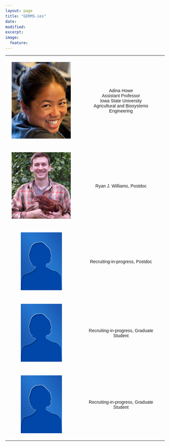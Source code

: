 ```yaml
---
layout: page
title: "GERMS-ies"
date: 
modified:
excerpt:
image:
  feature:
---
```


<style type="text/css">
.tg  {border-collapse:collapse;border-spacing:0;}
.tg td{font-family:Arial, sans-serif;font-size:20px;padding:20px 20px;border-style:solid;border-width:1px;overflow:hidden;word-break:normal;}
.tg th{font-family:Arial, sans-serif;font-size:14px;font-weight:normal;padding:20px 20px;border-style:solid;border-width:0px;overflow:hidden;word-break:normal;}
</style>
<table class="tg">
  <tr>
    <th class="tg-031e"><img src="howe_small.jpg" alt="description here" /></th>
    <th class="tg-031e">Adina Howe<br>Assistant Professor<br> Iowa State University<br>Agricultural and Biosystems Engineering</th>
  </tr>
  <tr>
    <th class="tg-031e"><img src="ryan.jpg" alt="description here" /></th>
    <th class="tg-031e">Ryan J. Williams, Postdoc</th>
  </tr>
<tr>
    <th class="tg-031e"><img src="bio.jpg" alt="description here" /></th>
    <th class="tg-031e">Recruiting-in-progress, Postdoc</th>
  </tr>
<tr>
    <th class="tg-031e"><img src="bio.jpg" alt="description here" /></th>
    <th class="tg-031e">Recruiting-in-progress, Graduate Student </th>
<tr>
    <th class="tg-031e"><img src="bio.jpg" alt="description here" /></th>
    <th class="tg-031e">Recruiting-in-progress, Graduate Student </th>
  </tr>
</table>
